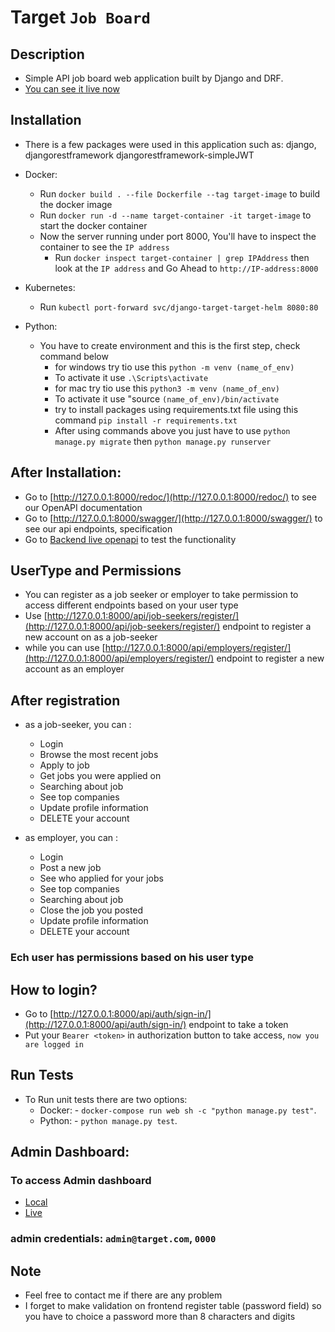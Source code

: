 # Target ` Job Board `

## Description

* Simple API job board web application built by Django and DRF.
* [You can see it live now](https://target-job-board-app.netlify.app/)

## Installation

* There is a few packages were used in this application such as: django, djangorestframework djangorestframework-simpleJWT
* Docker:
  * Run `docker build . --file Dockerfile --tag target-image` to build the docker image
  * Run `docker run -d --name target-container -it target-image` to start the docker container
  * Now the server running under port 8000, You'll have to inspect the container to see the `IP address`
    * Run `docker inspect target-container | grep IPAddress` then look at the `IP address` and Go Ahead to `http://IP-address:8000`

* Kubernetes:
  * Run `kubectl port-forward svc/django-target-target-helm 8080:80`

* Python:
  * You have to create environment and this is the first step, check command below
    * for windows try tio use this `python -m venv (name_of_env)`
    * To activate it use `.\Scripts\activate`
    * for mac try tio use this `python3 -m venv (name_of_env)`
    * To activate it use "source `(name_of_env)/bin/activate`
    * try to install packages using requirements.txt file using this command ` pip install -r requirements.txt `
    * After using commands above you just have to use `python manage.py migrate` then `python manage.py runserver`

## After Installation:

* Go to [http://127.0.0.1:8000/redoc/](http://127.0.0.1:8000/redoc/) to see our OpenAPI documentation
* Go to [http://127.0.0.1:8000/swagger/](http://127.0.0.1:8000/swagger/) to see our api endpoints, specification
* Go to [Backend live openapi](https://target-job-board-app.herokuapp.com/swagger/) to test the functionality

## UserType and Permissions

* You can register as a job seeker or employer to take permission to access different endpoints based on your user type
* Use [http://127.0.0.1:8000/api/job-seekers/register/](http://127.0.0.1:8000/api/job-seekers/register/) endpoint to register a new account on as a job-seeker
* while you can use [http://127.0.0.1:8000/api/employers/register/](http://127.0.0.1:8000/api/employers/register/) endpoint to register a new account as an employer

## After registration

* as a job-seeker, you can :
  * Login
  * Browse the most recent jobs
  * Apply to job
  * Get jobs you were applied on
  * Searching about job
  * See top companies
  * Update profile information
  * DELETE your account

* as employer, you can :
  * Login
  * Post a new job
  * See who applied for your jobs
  * See top companies
  * Searching about job
  * Close the job you posted
  * Update profile information
  * DELETE your account

### Ech user has permissions based on his user type

## How to login?

* Go to [http://127.0.0.1:8000/api/auth/sign-in/](http://127.0.0.1:8000/api/auth/sign-in/) endpoint to take a token
* Put your `Bearer <token>` in authorization button to take access, `now you are logged in`

## Run Tests

* To Run unit tests there are two options:
  * Docker:
        - `docker-compose run web sh -c "python manage.py test"`.
  * Python:
        - `python manage.py test`.

## Admin Dashboard:

### To access Admin dashboard 

* [Local](http://127.0.0.1:8000/admin/) 
* [Live](http://target-job-board-app.herokuapp.com/admin/)

### admin credentials: `admin@target.com`, `0000`

## Note

* Feel free to contact me if there are any problem
* I forget to make validation on frontend register table (password field) so you have to choice a password more than 8 characters and digits 
